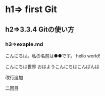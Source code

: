 # h1=> first Git
## h2=>3.3.4 Gitの使い方
### h3=>exaple.md

こんにちは。私の名前は●●です。
hello world!

こんにちは世界
おはようこんにちはこんばんは

改行追加

二回目
